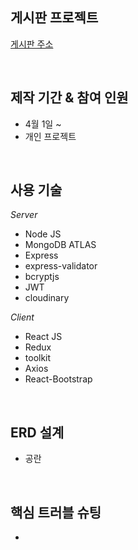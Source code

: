 ## 게시판 프로젝트
[게시판 주소](https://protected-wildwood-11173.herokuapp.com)  

<br/>
  
## 제작 기간 & 참여 인원
* 4월 1일 ~
* 개인 프로젝트

<br/>

## 사용 기술

_Server_
  * Node JS
  * MongoDB ATLAS
  * Express
  * express-validator
  * bcryptjs
  * JWT
  * cloudinary
  
_Client_
  * React JS
  * Redux
  * toolkit
  * Axios
  * React-Bootstrap
  
<br/>

## ERD 설계
* 공란

<br/>

## 핵심 트러블 슈팅
* 

<br/>



